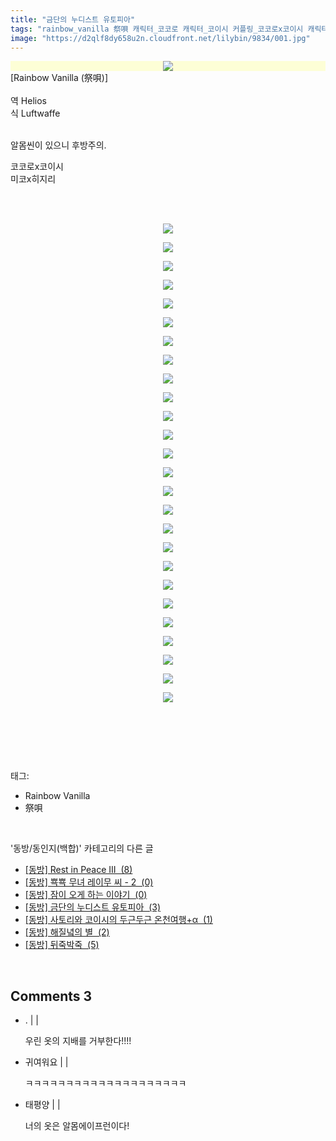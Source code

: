 ```yaml
---
title: "금단의 누디스트 유토피아"
tags: "rainbow_vanilla 祭唄 캐릭터_코코로 캐릭터_코이시 커플링_코코로x코이시 캐릭터_미코 캐릭터_히지리 커플링_미코x히지리 동방／동인지(백합)"
image: "https://d2qlf8dy658u2n.cloudfront.net/lilybin/9834/001.jpg"
---
```

<div class="article">
<div class="area_view">
<div style="text-align: left;"><span class="imageblock" style="display:inline-block;width:764px;color: rgb(185, 185, 187); text-align: center; background-color: rgb(253, 254, 214);;height:auto;max-width:100%"><img src="{{ site.imgserver12 }}/lilybin/9834/001.jpg"/></span><br/>[Rainbow Vanilla (祭唄)]<br/><br/>역 Helios<br/>식 Luftwaffe</div><div style="text-align: left;"><br/></div><div style="text-align: left;"><p>알몸씬이 있으니 후방주의.</p><p>코코로x코이시<br/>미코x히지리<br/><br/></p><p style="text-align: left;"></p><p style="text-align: center; clear: none; float: none;"><br/></p><p style="text-align: center; clear: none; float: none;"><span class="imageblock" style="display:inline-block;width:764px;;height:auto;max-width:100%"><img src="{{ site.imgserver12 }}/lilybin/9834/002.jpg"/></span></p><p style="text-align: center; clear: none; float: none;"><span class="imageblock" style="display:inline-block;width:764px;;height:auto;max-width:100%"><img src="{{ site.imgserver12 }}/lilybin/9834/003.jpg"/></span></p><p style="text-align: center; clear: none; float: none;"><span class="imageblock" style="display:inline-block;width:764px;;height:auto;max-width:100%"><img src="{{ site.imgserver12 }}/lilybin/9834/004.jpg"/></span></p><p style="text-align: center; clear: none; float: none;"><span class="imageblock" style="display:inline-block;width:764px;;height:auto;max-width:100%"><img src="{{ site.imgserver12 }}/lilybin/9834/005.jpg"/></span></p><p style="text-align: center; clear: none; float: none;"><span class="imageblock" style="display:inline-block;width:764px;;height:auto;max-width:100%"><img src="{{ site.imgserver12 }}/lilybin/9834/006.jpg"/></span></p><p style="text-align: center; clear: none; float: none;"><span class="imageblock" style="display:inline-block;width:764px;;height:auto;max-width:100%"><img src="{{ site.imgserver12 }}/lilybin/9834/007.jpg"/></span></p><p style="text-align: center; clear: none; float: none;"><span class="imageblock" style="display:inline-block;width:764px;;height:auto;max-width:100%"><img src="{{ site.imgserver12 }}/lilybin/9834/008.jpg"/></span></p><p style="text-align: center; clear: none; float: none;"><span class="imageblock" style="display:inline-block;width:764px;;height:auto;max-width:100%"><img src="{{ site.imgserver12 }}/lilybin/9834/009.jpg"/></span></p><p style="text-align: center; clear: none; float: none;"><span class="imageblock" style="display:inline-block;width:764px;;height:auto;max-width:100%"><img src="{{ site.imgserver12 }}/lilybin/9834/010.jpg"/></span></p><p style="text-align: center; clear: none; float: none;"><span class="imageblock" style="display:inline-block;width:764px;;height:auto;max-width:100%"><img src="{{ site.imgserver12 }}/lilybin/9834/011.jpg"/></span></p><p style="text-align: center; clear: none; float: none;"><span class="imageblock" style="display:inline-block;width:764px;;height:auto;max-width:100%"><img src="{{ site.imgserver12 }}/lilybin/9834/012.jpg"/></span></p><p style="text-align: center; clear: none; float: none;"><span class="imageblock" style="display:inline-block;width:764px;;height:auto;max-width:100%"><img src="{{ site.imgserver12 }}/lilybin/9834/013.jpg"/></span></p><p style="text-align: center; clear: none; float: none;"><span class="imageblock" style="display:inline-block;width:764px;;height:auto;max-width:100%"><img src="{{ site.imgserver12 }}/lilybin/9834/014.jpg"/></span></p><p style="text-align: center; clear: none; float: none;"><span class="imageblock" style="display:inline-block;width:764px;;height:auto;max-width:100%"><img src="{{ site.imgserver12 }}/lilybin/9834/015.jpg"/></span></p><p style="text-align: center; clear: none; float: none;"><span class="imageblock" style="display:inline-block;width:764px;;height:auto;max-width:100%"><img src="{{ site.imgserver12 }}/lilybin/9834/016.jpg"/></span></p><p style="text-align: center; clear: none; float: none;"><span class="imageblock" style="display:inline-block;width:764px;;height:auto;max-width:100%"><img src="{{ site.imgserver12 }}/lilybin/9834/017.jpg"/></span></p><p style="text-align: center; clear: none; float: none;"><span class="imageblock" style="display:inline-block;width:764px;;height:auto;max-width:100%"><img src="{{ site.imgserver12 }}/lilybin/9834/018.jpg"/></span></p><p style="text-align: center; clear: none; float: none;"><span class="imageblock" style="display:inline-block;width:764px;;height:auto;max-width:100%"><img src="{{ site.imgserver12 }}/lilybin/9834/019.jpg"/></span></p><p style="text-align: center; clear: none; float: none;"><span class="imageblock" style="display:inline-block;width:764px;;height:auto;max-width:100%"><img src="{{ site.imgserver12 }}/lilybin/9834/020.jpg"/></span></p><p style="text-align: center; clear: none; float: none;"><span class="imageblock" style="display:inline-block;width:764px;;height:auto;max-width:100%"><img src="{{ site.imgserver12 }}/lilybin/9834/021.jpg"/></span></p><p style="text-align: center; clear: none; float: none;"><span class="imageblock" style="display:inline-block;width:764px;;height:auto;max-width:100%"><img src="{{ site.imgserver12 }}/lilybin/9834/022.jpg"/></span></p><p style="text-align: center; clear: none; float: none;"><span class="imageblock" style="display:inline-block;width:764px;;height:auto;max-width:100%"><img src="{{ site.imgserver12 }}/lilybin/9834/023.jpg"/></span></p><p style="text-align: center; clear: none; float: none;"><span class="imageblock" style="display:inline-block;width:764px;;height:auto;max-width:100%"><img src="{{ site.imgserver12 }}/lilybin/9834/024.jpg"/></span></p><p style="text-align: center; clear: none; float: none;"><span class="imageblock" style="display:inline-block;width:764px;;height:auto;max-width:100%"><img src="{{ site.imgserver12 }}/lilybin/9834/025.jpg"/></span></p><p style="text-align: center; clear: none; float: none;"><span class="imageblock" style="display:inline-block;width:764px;;height:auto;max-width:100%"><img src="{{ site.imgserver12 }}/lilybin/9834/026.jpg"/></span></p><p style="text-align: center; clear: none; float: none;"><span class="imageblock" style="display:inline-block;width:764px;;height:auto;max-width:100%"><img src="{{ site.imgserver12 }}/lilybin/9834/027.jpg"/></span></p><p style="text-align: left;"><br/></p></div><p><br/></p>
</div></div><br/>
<div class="tagTrail">
<p>태그: </p>
<ul>
<li>Rainbow Vanilla</li>
<li>祭唄</li>
</ul>
</div><br/>
<div class="another">
<p>'동방/동인지(백합)' 카테고리의 다른 글</p>
<ul>
<li><a href="/lilybin_9767">
[동방] Rest in Peace III  (8)
</a></li>
<li><a href="/lilybin_9647">
[동방] 뾱뾱 무녀 레이무 씨 - 2  (0)
</a></li>
<li><a href="/lilybin_9833">
[동방] 잠이 오게 하는 이야기  (0)
</a></li>
<li><a href="/lilybin_9834">
[동방] 금단의 누디스트 유토피아  (3)
</a></li>
<li><a href="/lilybin_9835">
[동방] 사토리와 코이시의 두근두근 온천여행+α  (1)
</a></li>
<li><a href="/lilybin_9798">
[동방] 해질녘의 별  (2)
</a></li>
<li><a href="/lilybin_9726">
[동방] 뒤죽박죽  (5)
</a></li>
</ul>
</div><br/>
<div class="comment">
<h2 class="bold">Comments <span id="commentCount9834">3</span></h2>
<div style="clear:both;">
<div id="entry9834Comment" style="display:block">
<ul class="list_reply">
<li class="rp_general" id="comment13399620">
<div class="post-comment">
<div>
<span>
<i class="fa fa-user"></i>. |
                                |
                               
</span>
<p>우린 옷의 지배를 거부한다!!!!</p>

</div>
</div>
</li>
<li class="rp_general" id="comment13408697">
<div class="post-comment">
<div>
<span>
<i class="fa fa-user"></i>귀여워요 |
                                |
                               
</span>
<p>ㅋㅋㅋㅋㅋㅋㅋㅋㅋㅋㅋㅋㅋㅋㅋㅋㅋㅋㅋㅋ</p>

</div>
</div>
</li>
<li class="rp_general" id="comment14347774">
<div class="post-comment">
<div>
<span>
<i class="fa fa-user"></i>태평양 |
                                |
                               
</span>
<p>너의 옷은 알몸에이프런이다!</p>

</div>
</div>
</li>
</ul>
</div>
</div>
</div><br/>
<br/>
<p id="refer"></p>
<br/>

